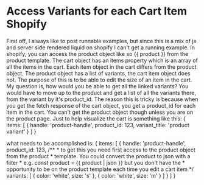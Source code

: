 
# Access Variants for each Cart Item Shopify

First off, I always like to post runnable examples, but since this is a mix of js and server side rendered liquid on shopify I can't get a running example.
In shopify, you can access the product object like so {{ product }} from the product template.
The cart object has an items property which is an array of all the items in the cart. Each item object in the cart differs from the product object. The product object has a list of variants, the cart item object does not.
The purpose of this is to be able to edit the size of an item in the cart.
My question is, how would you be able to get all the linked variants? You would have to move up to the product and get a list of all the variants there, from the variant by it's product_id.
The reason this is tricky is because when you get the fetch response of the cart object, you get a product_id for each item in the cart. You can't get the product object though unless you are on the product page.
Just to help visualize the cart is something like this:
{
  items: [
    {
      handle: 'product-handle',
      product_id: 123,
      variant_title: 'product variant'
    }
  ]
}

what needs to be accomplished is:
{
  items: [
    {
      handle: 'product-handle',
      product_id: 123,
      /**
       * to get this you need first access to the product object from the product 
       * template. You could convert the product to json with a filter
       * e.g. const product = {{ product | json }} but you don't have the 
       * opportunity to be on the product template each time you edit a cart item
      */
      variants: [
        { color: 'white', size: 's' },
        { color: 'white', size: 'm' }
      ]
    }
  ]
}


        